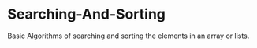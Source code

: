 # Searching-And-Sorting
Basic Algorithms of searching and sorting the elements in an array or lists.
